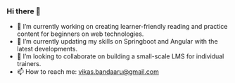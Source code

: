 ### Hi there 👋

<!--
**vikas-bandaru/vikas-bandaru** is a ✨ _special_ ✨ repository because its `README.md` (this file) appears on your GitHub profile.

Here are some ideas to get you started:

- 🔭 I’m currently working on ...
- 🌱 I’m currently learning ...
- 👯 I’m looking to collaborate on ...
- 🤔 I’m looking for help with ...
- 💬 Ask me about ...
- 📫 How to reach me: ...
- 😄 Pronouns: ...
- ⚡ Fun fact: ...
-->
- 🔭 I’m currently working on creating learner-friendly reading and practice content for beginners on web technologies.
- 🌱 I’m currently updating my skills on Springboot and Angular with the latest developments.
- 👯 I’m looking to collaborate on building a small-scale LMS for individual trainers.
- 📫 How to reach me: vikas.bandaaru@gmail.com
